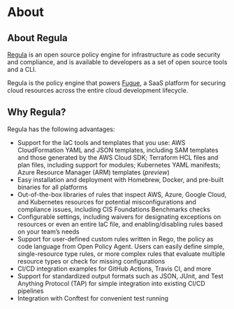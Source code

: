 # About

## About Regula

[Regula](https://github.com/fugue/regula) is an open source policy engine for infrastructure as code security and compliance, and is available to developers as a set of open source tools and a CLI.

Regula is the policy engine that powers [Fugue](https://www.fugue.co), a SaaS platform for securing cloud resources across the entire cloud development lifecycle.

## Why Regula?

Regula has the following advantages:

- Support for the IaC tools and templates that you use: AWS CloudFormation YAML and JSON templates, including SAM templates and those generated by the AWS Cloud SDK; Terraform HCL files and plan files, including support for modules; Kubernetes YAML manifests; Azure Resource Manager (ARM) templates (_preview_)
- Easy installation and deployment with Homebrew, Docker, and pre-built binaries for all platforms
- Out-of-the-box libraries of rules that inspect AWS, Azure, Google Cloud, and Kubernetes resources for potential misconfigurations and compliance issues, including CIS Foundations Benchmarks checks
- Configurable settings, including waivers for designating exceptions on resources or even an entire IaC file, and enabling/disabling rules based on your team’s needs
- Support for user-defined custom rules written in Rego, the policy as code language from Open Policy Agent. Users can easily define simple, single-resource type rules, or more complex rules that evaluate multiple resource types or check for missing configurations
- CI/CD integration examples for GitHub Actions, Travis CI, and more
- Support for standardized output formats such as JSON, JUnit, and Test Anything Protocol (TAP) for simple integration into existing CI/CD pipelines
- Integration with Conftest for convenient test running